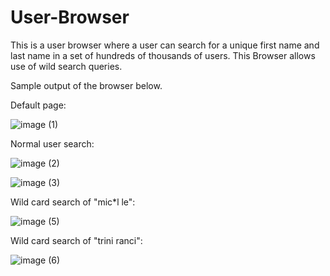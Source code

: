 # User-Browser

This is a user browser where a user can search for a unique first name and last name in a set of hundreds of thousands of users.
This Browser allows use of wild search queries.

Sample output of the browser below.

Default page:

![image (1)](https://user-images.githubusercontent.com/117843148/208457192-5d4c92a8-445a-4a76-9e98-4ef351689d2f.png)

Normal user search:

![image (2)](https://user-images.githubusercontent.com/117843148/208457359-85a3ee37-1a20-4c1c-b7e0-89dfb0f4eeac.png)

![image (3)](https://user-images.githubusercontent.com/117843148/208457480-077ab9bc-1a78-46d9-a0f8-70552f61ca94.png)

Wild card search of "mic*l le":

![image (5)](https://user-images.githubusercontent.com/117843148/208457946-36e5b318-bb2c-4e0f-be2d-f9e2b69d349d.png)

Wild card search of "trini ranci":

![image (6)](https://user-images.githubusercontent.com/117843148/208458375-883eabd0-0d30-42cd-9e5a-1e90be38a029.png)
